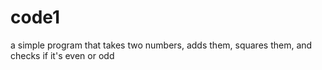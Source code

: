 # code1
a simple program that takes two numbers, adds them, squares them, and checks if it's even or odd
